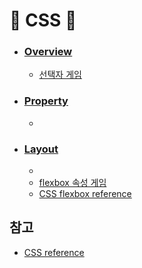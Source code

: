 # :star2: CSS :star2:

- ### [Overview](https://github.com/cw001121/TIL/blob/main/CSS/Overview.md)

  - [선택자 게임](https://flukeout.github.io/)

- ### [Property](https://github.com/cw001121/TIL/blob/main/CSS/Property.md)

  -

- ### [Layout](https://github.com/cw001121/TIL/blob/main/CSS/Layout.md)

  -
  - [flexbox 속성 게임](https://flexboxfroggy.com/#ko)
  - [CSS flexbox reference](https://developer.mozilla.org/en-US/docs/Web/CSS/CSS_Flexible_Box_Layout/Basic_Concepts_of_Flexbox)

## 참고

- [CSS reference](https://developer.mozilla.org/en-US/docs/Web/CSS/Reference)
